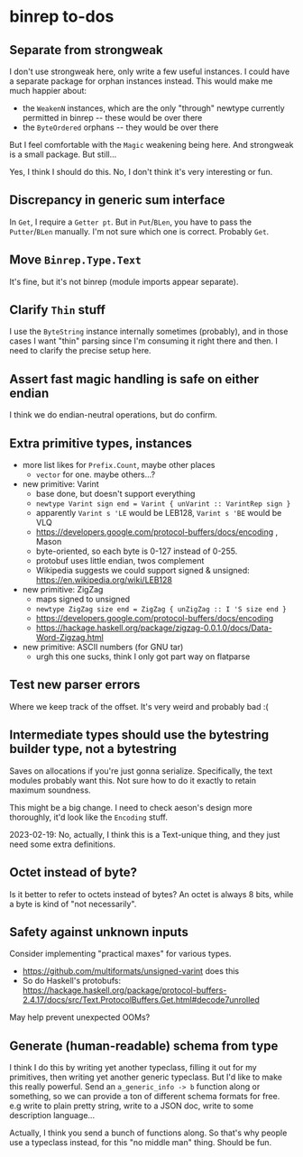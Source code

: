 # binrep to-dos
## Separate from strongweak
I don't use strongweak here, only write a few useful instances.
I could have a separate package for orphan instances instead.
This would make me much happier about:

* the `WeakenN` instances, which are the only "through" newtype currently
  permitted in binrep -- these would be over there
* the `ByteOrdered` orphans -- they would be over there

But I feel comfortable with the `Magic` weakening being here. And strongweak is
a small package. But still...

Yes, I think I should do this. No, I don't think it's very interesting or fun.

## Discrepancy in generic sum interface
In `Get`, I require a `Getter pt`. But in `Put`/`BLen`, you have to pass the
`Putter`/`BLen` manually. I'm not sure which one is correct. Probably `Get`.

## Move `Binrep.Type.Text`
It's fine, but it's not binrep (module imports appear separate).

## Clarify `Thin` stuff
I use the `ByteString` instance internally sometimes (probably), and in those
cases I want "thin" parsing since I'm consuming it right there and then. I need
to clarify the precise setup here.

## Assert fast magic handling is safe on either endian
I think we do endian-neutral operations, but do confirm.

## Extra primitive types, instances
* more list likes for `Prefix.Count`, maybe other places
  * `vector` for one. maybe others...?
* new primitive: Varint
  * base done, but doesn't support everything
  * `newtype Varint sign end = Varint { unVarint :: VarintRep sign }`
  * apparently `Varint s 'LE` would be LEB128, `Varint s 'BE` would be VLQ
  * https://developers.google.com/protocol-buffers/docs/encoding , Mason
  * byte-oriented, so each byte is 0-127 instead of 0-255.
  * protobuf uses little endian, twos complement
  * Wikipedia suggests we could support signed & unsigned:
    https://en.wikipedia.org/wiki/LEB128
* new primitive: ZigZag
  * maps signed to unsigned
  * `newtype ZigZag size end = ZigZag { unZigZag :: I 'S size end }`
  * https://developers.google.com/protocol-buffers/docs/encoding
  * https://hackage.haskell.org/package/zigzag-0.0.1.0/docs/Data-Word-Zigzag.html
* new primitive: ASCII numbers (for GNU tar)
  * urgh this one sucks, think I only got part way on flatparse

## Test new parser errors
Where we keep track of the offset. It's very weird and probably bad :(

## Intermediate types should use the bytestring builder type, not a bytestring
Saves on allocations if you're just gonna serialize. Specifically, the text
modules probably want this. Not sure how to do it exactly to retain maximum
soundness.

This might be a big change. I need to check aeson's design more thoroughly, it'd
look like the `Encoding` stuff.

2023-02-19: No, actually, I think this is a Text-unique thing, and they just
need some extra definitions.

## Octet instead of byte?
Is it better to refer to octets instead of bytes? An octet is always 8 bits,
while a byte is kind of "not necessarily".

## Safety against unknown inputs
Consider implementing "practical maxes" for various types.

  * https://github.com/multiformats/unsigned-varint does this
  * So do Haskell's protobufs:
    https://hackage.haskell.org/package/protocol-buffers-2.4.17/docs/src/Text.ProtocolBuffers.Get.html#decode7unrolled

May help prevent unexpected OOMs?

## Generate (human-readable) schema from type
I think I do this by writing yet another typeclass, filling it out for my
primitives, then writing yet another generic typeclass. But I'd like to make
this really powerful. Send an `a_generic_info -> b` function along or something,
so we can provide a ton of different schema formats for free. e.g write to plain
pretty string, write to a JSON doc, write to some description language...

Actually, I think you send a bunch of functions along. So that's why people use
a typeclass instead, for this "no middle man" thing. Should be fun.
